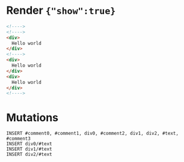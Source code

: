 # Render `{"show":true}`

```html
<!---->
<!---->
<div>
  Hello world
</div>
<!---->
<div>
  Hello world
</div>
<div>
  Hello world
</div>
<!---->
```

# Mutations
```
INSERT #comment0, #comment1, div0, #comment2, div1, div2, #text, #comment3
INSERT div0/#text
INSERT div1/#text
INSERT div2/#text
```